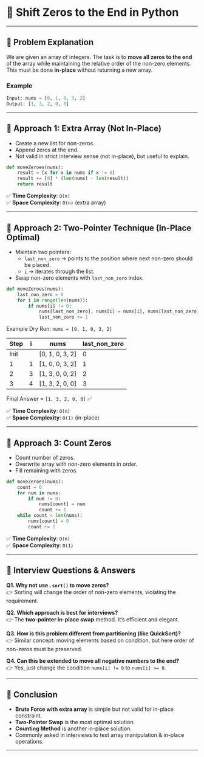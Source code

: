 # 🔄 Shift Zeros to the End in Python

---

## 📘 Problem Explanation

We are given an array of integers. The task is to **move all zeros to the end** of the array while maintaining the relative order of the non-zero elements. This must be done **in-place** without returning a new array.

### Example
```python
Input: nums = [0, 1, 0, 3, 2]
Output: [1, 3, 2, 0, 0]
```

---

## 🔹 Approach 1: Extra Array (Not In-Place)

- Create a new list for non-zeros.
- Append zeros at the end.
- Not valid in strict interview sense (not in-place), but useful to explain.

```python
def moveZeroes(nums):
    result = [x for x in nums if x != 0]
    result += [0] * (len(nums) - len(result))
    return result
```

✅ **Time Complexity**: `O(n)`  
✅ **Space Complexity**: `O(n)` (extra array)

---

## 🔹 Approach 2: Two-Pointer Technique (In-Place Optimal)

- Maintain two pointers:
  - `last_non_zero` → points to the position where next non-zero should be placed.
  - `i` → iterates through the list.
- Swap non-zero elements with `last_non_zero` index.

```python
def moveZeroes(nums):
    last_non_zero = 0
    for i in range(len(nums)):
        if nums[i] != 0:
            nums[last_non_zero], nums[i] = nums[i], nums[last_non_zero]
            last_non_zero += 1
```

Example Dry Run: `nums = [0, 1, 0, 3, 2]`

| Step | i | nums              | last_non_zero |
|------|---|-------------------|----------------|
| Init |   | [0, 1, 0, 3, 2]   | 0              |
| 1    | 1 | [1, 0, 0, 3, 2]   | 1              |
| 2    | 3 | [1, 3, 0, 0, 2]   | 2              |
| 3    | 4 | [1, 3, 2, 0, 0]   | 3              |

Final Answer = `[1, 3, 2, 0, 0]` ✅

✅ **Time Complexity**: `O(n)`  
✅ **Space Complexity**: `O(1)` (in-place)

---

## 🔹 Approach 3: Count Zeros

- Count number of zeros.
- Overwrite array with non-zero elements in order.
- Fill remaining with zeros.

```python
def moveZeroes(nums):
    count = 0
    for num in nums:
        if num != 0:
            nums[count] = num
            count += 1
    while count < len(nums):
        nums[count] = 0
        count += 1
```

✅ **Time Complexity**: `O(n)`  
✅ **Space Complexity**: `O(1)`

---

## 🔹 Interview Questions & Answers

**Q1. Why not use `.sort()` to move zeros?**  
👉 Sorting will change the order of non-zero elements, violating the requirement.

**Q2. Which approach is best for interviews?**  
👉 The **two-pointer in-place swap** method. It’s efficient and elegant.

**Q3. How is this problem different from partitioning (like QuickSort)?**  
👉 Similar concept: moving elements based on condition, but here order of non-zeros must be preserved.

**Q4. Can this be extended to move all negative numbers to the end?**  
👉 Yes, just change the condition `nums[i] != 0` to `nums[i] >= 0`.

---

## 🎯 Conclusion

- **Brute Force with extra array** is simple but not valid for in-place constraint.
- **Two-Pointer Swap** is the most optimal solution.
- **Counting Method** is another in-place solution.
- Commonly asked in interviews to test array manipulation & in-place operations.

---

